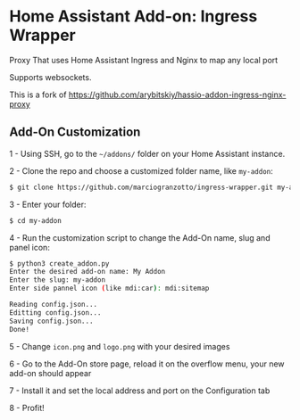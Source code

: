 # Home Assistant Add-on: Ingress Wrapper

Proxy That uses Home Assistant Ingress and Nginx to map any local port

Supports websockets.



This is a fork of https://github.com/arybitskiy/hassio-addon-ingress-nginx-proxy

## Add-On Customization

1 - Using SSH, go to the `~/addons/` folder on your Home Assistant instance.

2 - Clone the repo and choose a customized folder name, like `my-addon`:
```bash
$ git clone https://github.com/marciogranzotto/ingress-wrapper.git my-addon
```

3 - Enter your folder:
```bash
$ cd my-addon
```

4 - Run the customization script to change the Add-On name, slug and panel icon:
```bash
$ python3 create_addon.py
Enter the desired add-on name: My Addon
Enter the slug: my-addon
Enter side pannel icon (like mdi:car): mdi:sitemap

Reading config.json...
Editting config.json...
Saving config.json...
Done!
```

5 - Change `icon.png` and `logo.png` with your desired images

6 - Go to the Add-On store page, reload it on the overflow menu, your new add-on should appear

7 - Install it and set the local address and port on the Configuration tab

8 - Profit!